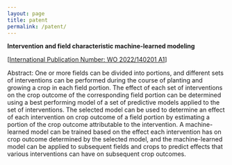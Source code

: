 ```yaml
---
layout: page
title: patent
permalink: /patent/
---
```


**Intervention and field characteristic machine-learned modeling**

[[International Publication Number: WO 2022/140201 A1](https://patents.google.com/patent/WO2022140201A1/en?oq=WO+2022%2f140201+A1)]

Abstract: One or more fields can be divided into portions, and different sets of interventions can be performed during the course of planting and growing a crop in each field portion. The effect of each set of interventions on the crop outcome of the corresponding field portion can be determined using a best performing model of a set of predictive models applied to the set of interventions. The selected model can be used to determine an effect of each intervention on crop outcome of a field portion by estimating a portion of the crop outcome attributable to the intervention. A machine-learned model can be trained based on the effect each intervention has on crop outcome determined by the selected model, and the machine-learned model can be applied to subsequent fields and crops to predict effects that various interventions can have on subsequent crop outcomes.


